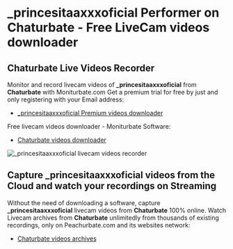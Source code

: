 # _princesitaaxxxoficial Performer on Chaturbate - Free LiveCam videos downloader

## Chaturbate Live Videos Recorder

Monitor and record livecam videos of **_princesitaaxxxoficial** from **Chaturbate** with Moniturbate.com
Get a premium trial for free by just and only registering with your Email address:
* [_princesitaaxxxoficial Premium videos downloader](https://moniturbate.com/request-demo-licence-key.html)

Free livecam videos downloader - Moniturbate Software:
* [Chaturbate videos downloader](https://moniturbate.com/moniturbate-download-software.html)

![_princesitaaxxxoficial livecam videos recorder](https://peachurnet.com/templates/moniturbate-software.png)


## Capture _princesitaaxxxoficial videos from the Cloud and watch your recordings on Streaming

Without the need of downloading a software, capture **_princesitaaxxxoficial** livecam videos from **Chaturbate** 100% online.
Watch Livecam archives from **Chaturbate** unlimitedly from thousands of existing recordings, only on Peachurbate.com and its websites network:
* [Chaturbate videos archives](https://peachurnet.com/)